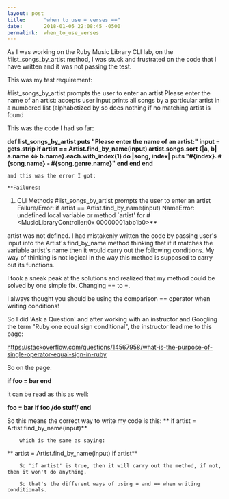 ```yaml
---
layout: post
title:      "when to use = verses =="
date:       2018-01-05 22:08:45 -0500
permalink:  when_to_use_verses
---
```


As I was working on the Ruby Music Library CLI lab, on the #list_songs_by_artist method, I was stuck and frustrated on the code that I have written and it was not passing the test.

This was my test requirement:

#list_songs_by_artist
    prompts the user to enter an artist
Please enter the name of an artist:
    accepts user input
    prints all songs by a particular artist in a numbered list (alphabetized by so
    does nothing if no matching artist is found

This was the code I had so far:

  **def list_songs_by_artist
    puts "Please enter the name of an artist:"
    input = gets.strip
    if artist == Artist.find_by_name(input)
      artist.songs.sort {|a, b| a.name <=> b.name}.each.with_index(1) do |song, index|
        puts "#{index}. #{song.name} - #{song.genre.name}"
      end
    end
  end**
	
	and this was the error I got:
	
	**Failures:
  1) CLI Methods #list_songs_by_artist prompts the user to enter an artist
     Failure/Error: if artist == Artist.find_by_name(input)
     NameError:
       undefined local variable or method `artist' for #<MusicLibraryController:0x
00000001abb1b0>**


artist was not defined.  I had mistakenly written the code by passing user's input into the Artist's find_by_name method thinking that if it matches the variable artist's name then it would carry out the following conditions.  My way of thinking is not logical in the way this method is supposed to carry out its functions.  

I took a sneak peak at the solutions and realized that my method could be solved by one simple fix.  Changing == to =.

I always thought you should be using the comparison == operator when writing conditions!

So I did 'Ask a Question' and after working with an instructor and Googling the term "Ruby one equal sign conditional", the instructor lead me to this page:

https://stackoverflow.com/questions/14567958/what-is-the-purpose-of-single-operator-equal-sign-in-ruby

So on the page:


**if foo = bar
end**

it can be read as this as well:

**foo = bar
if foo
 /do stuff/
end**

So this means the correct way to write my code is this:
**
    if artist = Artist.find_by_name(input)**
		
		which is the same as saying:
		
**		artist = Artist.find_by_name(input)
		if artist**
		
		
		So 'if artist' is true, then it will carry out the method, if not, then it won't do anything.
		
		So that's the different ways of using = and == when writing conditionals.
		
		
     
	
	
	


